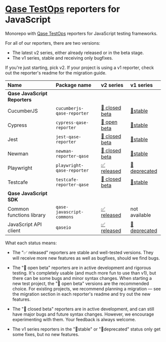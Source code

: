 # [Qase TestOps](https://qase.io) reporters for JavaScript

Monorepo with [Qase TestOps](https://qase.io) reporters for JavaScript testing frameworks.

For all of our reporters, there are two versions:

* The latest v2 series, either already released or in the beta stage.
* The v1 series, stable and receiving only bugfixes.

If you're just starting, pick v2.
If your project is using a v1 reporter, check out the reporter's readme for the migration guide.

| Name                          | Package name               | v2 series                                                                                          | v1 series                                                                                      |
|:------------------------------|:---------------------------|:---------------------------------------------------------------------------------------------------|:-----------------------------------------------------------------------------------------------|
| **Qase JavaScript Reporters** |
| CucumberJS                    | `cucumberjs-qase-reporter` | [🧰 closed beta](https://github.com/qase-tms/qase-javascript/tree/main/qase-cucumberjs#readme)     | [🗿stable](https://github.com/qase-tms/qase-javascript/tree/master/qase-cucumberjs#readme)     |
| Cypress                       | `cypress-qase-reporter`    | [🧪 open beta](https://github.com/qase-tms/qase-javascript/tree/main/qase-cypress#readme)          | [🗿stable](https://github.com/qase-tms/qase-javascript/tree/master/qase-cypress#readme)        |
| Jest                          | `jest-qase-reporter`       | [🧰 closed beta](https://github.com/qase-tms/qase-javascript/tree/main/qase-jest#readme)           | [🗿stable](https://github.com/qase-tms/qase-javascript/tree/master/qase-jest#readme)           |
| Newman                        | `newman-reporter-qase`     | [🧰 closed beta](https://github.com/qase-tms/qase-javascript/tree/main/qase-newman#readme)         | [🗿stable](https://github.com/qase-tms/qase-javascript/tree/master/qase-newman#readme)         |
| Playwright                    | `playwright-qase-reporter` | [✅ released](https://github.com/qase-tms/qase-javascript/tree/main/qase-playwright#readme)         | [🗿deprecated](https://github.com/qase-tms/qase-javascript/tree/master/qase-playwright#readme) |
| Testcafe                      | `testcafe-reporter-qase`   | [🧰 closed beta](https://github.com/qase-tms/qase-javascript/tree/main/qase-testcafe#readme)       | [🗿stable](https://github.com/qase-tms/qase-javascript/tree/master/qase-testcafe#readme)       |
| **Qase JavaScript SDK**       |
| Common functions library      | `qase-javascript-commons`  | [✅ released](https://github.com/qase-tms/qase-javascript/tree/main/qase-javascript-commons#readme) | not available                                                                                  |
| JavaScript API client         | `qaseio`                   | [✅ released](https://github.com/qase-tms/qase-javascript/tree/main/qaseio#readme)                  | [🗿deprecated](https://github.com/qase-tms/qase-javascript/tree/master/qaseio#readme)          |

What each status means:

* The "✅ released" reporters are stable and well-tested versions.
  They will receive more new features as well as bugfixes, should we find bugs.

* The "🧪 open beta" reporters are in active development and rigorous testing.
  It's completely usable (and much more fun to use than v1), but there can be some bugs and minor syntax changes.
  When starting a new test project, the "🧪 open beta" versions are the recommended choice.
  For existing projects, we recommend planning a migration — see the migration section in each
  reporter's readme and try out the new features.

* The "🧰 closed beta" reporters are in active development, and
  can still have major bugs and future syntax changes.
  However, we encourage experimenting with them.
  Your feedback is always welcome.

* The v1 series reporters in the "🗿stable" or "🗿deprecated" status only get some fixes, but no new features.
